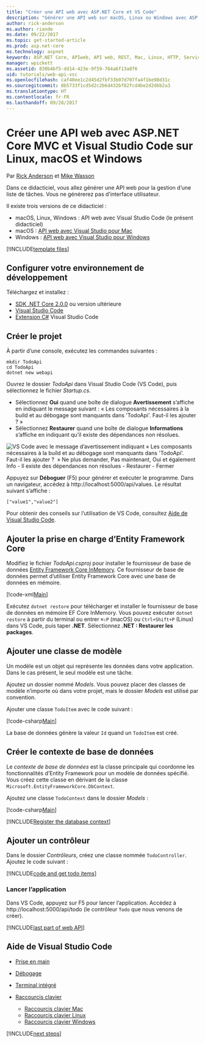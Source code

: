 ```yaml
---
title: "Créer une API web avec ASP.NET Core et VS Code"
description: "Générer une API web sur macOS, Linux ou Windows avec ASP.NET Core MVC et Visual Studio Code"
author: rick-anderson
ms.author: riande
ms.date: 09/22/2017
ms.topic: get-started-article
ms.prod: asp.net-core
ms.technology: aspnet
keywords: ASP.NET Core, APIweb, API web, REST, Mac, Linux, HTTP, Service, Service HTTP, VS Code
manager: wpickett
ms.assetid: 830b4bf5-dd14-423e-9f59-764a6f13a8f6
uid: tutorials/web-api-vsc
ms.openlocfilehash: caf40ee1c2d45d2fbf33b07d707fa4f1be98d31c
ms.sourcegitcommit: 8b5733f1cd5d2c2b6d432bf82fcd4be2d2d6b2a3
ms.translationtype: HT
ms.contentlocale: fr-FR
ms.lasthandoff: 09/28/2017
---
```

# <a name="create-a-web-api-with-aspnet-core-mvc-and-visual-studio-code-on-linux-macos-and-windows"></a>Créer une API web avec ASP.NET Core MVC et Visual Studio Code sur Linux, macOS et Windows

Par [Rick Anderson](https://twitter.com/RickAndMSFT) et [Mike Wasson](https://github.com/mikewasson)

Dans ce didacticiel, vous allez générer une API web pour la gestion d’une liste de tâches. Vous ne générerez pas d’interface utilisateur.

Il existe trois versions de ce didacticiel :

* macOS, Linux, Windows : API web avec Visual Studio Code (le présent didacticiel)
* macOS : [API web avec Visual Studio pour Mac](xref:tutorials/first-web-api-mac)
* Windows : [API web avec Visual Studio pour Windows](xref:tutorials/first-web-api)

<!-- WARNING: The code AND images in this doc are used by uid: tutorials/web-api-vsc, tutorials/first-web-api-mac and tutorials/first-web-api. If you change any code/images in this tutorial, update uid: tutorials/web-api-vsc -->

[!INCLUDE[template files](../includes/webApi/intro.md)]

## <a name="set-up-your-development-environment"></a>Configurer votre environnement de développement

Téléchargez et installez :
- [SDK .NET Core 2.0.0](https://www.microsoft.com/net/core) ou version ultérieure
- [Visual Studio Code](https://code.visualstudio.com)
- [Extension C#](https://marketplace.visualstudio.com/items?itemName=ms-vscode.csharp) Visual Studio Code

## <a name="create-the-project"></a>Créer le projet

À partir d’une console, exécutez les commandes suivantes :

```console
mkdir TodoApi
cd TodoApi
dotnet new webapi
```

Ouvrez le dossier *TodoApi* dans Visual Studio Code (VS Code), puis sélectionnez le fichier *Startup.cs*.

- Sélectionnez **Oui** quand une boîte de dialogue **Avertissement** s’affiche en indiquant le message suivant : « Les composants nécessaires à la build et au débogage sont manquants dans 'TodoApi'. Faut-il les ajouter ? »
- Sélectionnez **Restaurer** quand une boîte de dialogue **Informations** s’affiche en indiquant qu’il existe des dépendances non résolues.

<!-- uid: tutorials/first-mvc-app-xplat/start-mvc uses the pic below. If you change it, make sure it's consistent -->

![VS Code avec le message d’avertissement indiquant « Les composants nécessaires à la build et au débogage sont manquants dans 'TodoApi'. Faut-il les ajouter ?  » Ne plus demander, Pas maintenant, Oui et également Info - Il existe des dépendances non résolues - Restaurer - Fermer](web-api-vsc/_static/vsc_restore.png)

Appuyez sur **Déboguer** (F5) pour générer et exécuter le programme. Dans un navigateur, accédez à http://localhost:5000/api/values. Le résultat suivant s’affiche :

`["value1","value2"]`

Pour obtenir des conseils sur l’utilisation de VS Code, consultez [Aide de Visual Studio Code](#visual-studio-code-help).

## <a name="add-support-for-entity-framework-core"></a>Ajouter la prise en charge d’Entity Framework Core

Modifiez le fichier *TodoApi.csproj* pour installer le fournisseur de base de données [Entity Framework Core InMemory](https://docs.microsoft.com/ef/core/providers/in-memory/). Ce fournisseur de base de données permet d’utiliser Entity Framework Core avec une base de données en mémoire.

[!code-xml[Main](web-api-vsc/sample/TodoApi/TodoApi.csproj?highlight=12)]

Exécutez `dotnet restore` pour télécharger et installer le fournisseur de base de données en mémoire EF Core InMemory. Vous pouvez exécuter `dotnet restore` à partir du terminal ou entrer `⌘⇧P` (macOS) ou `Ctrl+Shift+P` (Linux) dans VS Code, puis taper **.NET**. Sélectionnez **.NET : Restaurer les packages**.

## <a name="add-a-model-class"></a>Ajouter une classe de modèle

Un modèle est un objet qui représente les données dans votre application. Dans le cas présent, le seul modèle est une tâche.

Ajoutez un dossier nommé *Models*. Vous pouvez placer des classes de modèle n’importe où dans votre projet, mais le dossier *Models* est utilisé par convention.

Ajouter une classe `TodoItem` avec le code suivant :

[!code-csharp[Main](first-web-api/sample/TodoApi/Models/TodoItem.cs)]

La base de données génère la valeur `Id` quand un `TodoItem` est créé.

## <a name="create-the-database-context"></a>Créer le contexte de base de données

Le *contexte de base de données* est la classe principale qui coordonne les fonctionnalités d’Entity Framework pour un modèle de données spécifié. Vous créez cette classe en dérivant de la classe `Microsoft.EntityFrameworkCore.DbContext`.

Ajoutez une classe `TodoContext` dans le dossier *Models* :

[!code-csharp[Main](first-web-api/sample/TodoApi/Models/TodoContext.cs)]

[!INCLUDE[Register the database context](../includes/webApi/register_dbContext.md)]

## <a name="add-a-controller"></a>Ajouter un contrôleur

Dans le dossier *Contrôleurs*, créez une classe nommée `TodoController`. Ajoutez le code suivant :

[!INCLUDE[code and get todo items](../includes/webApi/getTodoItems.md)]

### <a name="launch-the-app"></a>Lancer l’application

Dans VS Code, appuyez sur F5 pour lancer l’application. Accédez à http://localhost:5000/api/todo (le contrôleur `Todo` que nous venons de créer).

[!INCLUDE[last part of web API](../includes/webApi/end.md)]

## <a name="visual-studio-code-help"></a>Aide de Visual Studio Code

- [Prise en main](https://code.visualstudio.com/docs)
- [Débogage](https://code.visualstudio.com/docs/editor/debugging)
- [Terminal intégré](https://code.visualstudio.com/docs/editor/integrated-terminal)
- [Raccourcis clavier](https://code.visualstudio.com/docs/getstarted/keybindings#_keyboard-shortcuts-reference)

  - [Raccourcis clavier Mac](https://code.visualstudio.com/shortcuts/keyboard-shortcuts-macos.pdf)
  - [Raccourcis clavier Linux](https://code.visualstudio.com/shortcuts/keyboard-shortcuts-linux.pdf)
  - [Raccourcis clavier Windows](https://code.visualstudio.com/shortcuts/keyboard-shortcuts-windows.pdf)

[!INCLUDE[next steps](../includes/webApi/next.md)]


